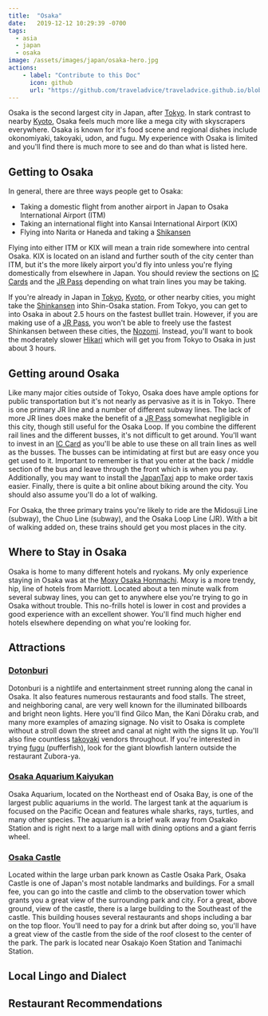 ```yaml
---
title:  "Osaka"
date:   2019-12-12 10:29:39 -0700
tags: 
  - asia 
  - japan
  - osaka
image: /assets/images/japan/osaka-hero.jpg
actions:
    - label: "Contribute to this Doc"
      icon: github
      url: "https://github.com/traveladvice/traveladvice.github.io/blob/master/_posts/2019-12-12-osaka.markdown"
---
```


Osaka is the second largest city in Japan, after [Tokyo][tokyo].  In stark contrast to nearby [Kyoto][kyoto], Osaka feels much more like a mega city with skyscrapers everywhere.  Osaka is known for it's food scene and regional dishes include okonomiyaki, takoyaki, udon, and fugu.  My experience with Osaka is limited and you'll find there is much more to see and do than what is listed here.

## Getting to Osaka

In general, there are three ways people get to Osaka:
* Taking a domestic flight from another airport in Japan to Osaka International Airport (ITM)
* Taking an international flight into Kansai International Airport (KIX)
* Flying into Narita or Haneda and taking a [Shikansen][shinkansen]

Flying into either ITM or KIX will mean a train ride somewhere into central Osaka.  KIX is located on an island and further south of the city center than ITM, but it's the more likely airport you'd fly into unless you're flying domestically from elsewhere in Japan.  You should review the sections on [IC Cards][iccards] and the [JR Pass][jrpass] depending on what train lines you may be taking.  

If you're already in Japan in [Tokyo][tokyo], [Kyoto][kyoto], or other nearby cities, you might take the [Shinkansen][shinkansen] into Shin-Osaka station.  From Tokyo, you can get to into Osaka in about 2.5 hours on the fastest bulllet train.  However, if you are making use of a [JR Pass][jrpass], you won't be able to freely use the fastest Shinkansen between these cities, the [Nozomi](https://en.wikipedia.org/wiki/Nozomi_(train)).  Instead, you'll want to book the moderately slower [Hikari](https://en.wikipedia.org/wiki/Hikari_(train)) which will get you from Tokyo to Osaka in just about 3 hours.  

## Getting around Osaka

Like many major cities outside of Tokyo, Osaka does have ample options for public transportation but it's not nearly as pervasive as it is in Tokyo.  There is one primary JR line and a number of different subway lines.  The lack of more JR lines does make the benefit of a [JR Pass][JRPass] somewhat negligible in this city, though still useful for the Osaka Loop.  If you combine the different rail lines and the different busses, it's not difficult to get around.  You'll want to invest in an [IC Card][ICCards] as you'll be able to use these on all train lines as well as the busses.  The busses can be intimidating at first but are easy once you get used to it.  Important to remember is that you enter at the back / middle section of the bus and leave through the front which is when you pay.  Additionally, you may want to install the [JapanTaxi](https://japantaxi.jp/) app to make order taxis easier.  Finally, there is quite a bit online about biking around the city.  You should also assume you'll do a lot of walking.

For Osaka, the three primary trains you're likely to ride are the Midosuji Line (subway), the Chuo Line (subway), and the Osaka Loop Line (JR).  With a bit of walking added on, these trains should get you most places in the city.

## Where to Stay in Osaka

Osaka is home to many different hotels and ryokans.  My only experience staying in Osaka was at the [Moxy Osaka Honmachi](https://www.marriott.com/hotels/travel/osaox-moxy-osaka-honmachi/).  Moxy is a more trendy, hip, line of hotels from Marriott.  Located about a ten minute walk from several subway lines, you can get to anywhere else you're trying to go in Osaka without trouble.  This no-frills hotel is lower in cost and provides a good experience with an excellent shower.  You'll find much higher end hotels elsewhere depending on what you're looking for.  

## Attractions

### [Dotonburi](https://en.wikipedia.org/wiki/D%C5%8Dtonbori)

Dotonburi is a nightlife and entertainment street running along the canal in Osaka.  It also features numerous restaurants and food stalls.  The street, and neighboring canal, are very well known for the illuminated billboards and bright neon lights.  Here you'll find Gilco Man, the Kani Dōraku crab, and many more examples of amazing signage.  No visit to Osaka is complete without a stroll down the street and canal at night with the signs lit up.  You'll also fine countless [takoyaki](https://en.wikipedia.org/wiki/Takoyaki) vendors throughout.  If you're interested in trying [fugu](https://en.wikipedia.org/wiki/Fugu) (pufferfish), look for the giant blowfish lantern outside the restaurant Zubora-ya.

### [Osaka Aquarium Kaiyukan](https://www.kaiyukan.com/language/eng/)

Osaka Aquarium, located on the Northeast end of Osaka Bay, is one of the largest public aquariums in the world.  The largest tank at the aquarium is focused on the Pacific Ocean and features whale sharks, rays, turtles, and many other species.  The aquarium is a brief walk away from Osakako Station and is right next to a large mall with dining options and a giant ferris wheel.  

### [Osaka Castle](https://www.osakacastle.net/english/)

Located within the large urban park known as Castle Osaka Park, Osaka Castle is one of Japan's most notable landmarks and buildings.  For a small fee, you can go into the castle and climb to the observation tower which grants you a great view of the surrounding park and city. For a great, above ground, view of the castle, there is a large building to the Southeast of the castle.  This building houses several restaurants and shops including a bar on the top floor.  You'll need to pay for a drink but after doing so, you'll have a great view of the castle from the side of the roof closest to the center of the park.  The park is located near Osakajo Koen Station and Tanimachi Station.  

## Local Lingo and Dialect

## Restaurant Recommendations


[JRPass]: /Japan/#jr-pass
[ICCards]: /Japan/#ic-cards

[Tokyo]: /tokyo/
[Kyoto]: /kyoto/
[Japan]: /japan/
[Hokkaido]: /hokkaido/
[Shinkansen]: /Japan/#travelling-between-cities-in-japan-and-the-shinkansens